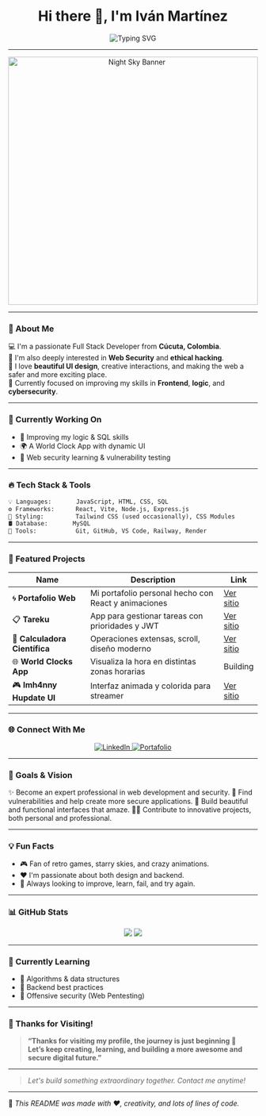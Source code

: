 <h1 align="center">Hi there 👋, I'm Iván Martínez</h1>
<p align="center">
  <img src="https://readme-typing-svg.herokuapp.com?font=Fira+Code&size=24&duration=4000&pause=1000&center=true&vCenter=true&multiline=true&width=800&height=100&lines=Full+Stack+Developer+%7C+Frontend+Lover+%7C+Cybersecurity+Enthusiast;Building+amazing+projects+with+React%2C+Node%2C+MySQL...;Passionate+about+technology+and+creative+solutions" alt="Typing SVG" />
</p>

---

<div align="center">
  <img src="https://images.unsplash.com/photo-1503264116251-35a269479413?auto=format&fit=crop&w=1600&q=80" width="100%" height="500px" alt="Night Sky Banner" />
</div>

---

### 🌟 About Me

💻 I'm a passionate Full Stack Developer from **Cúcuta, Colombia**.  
🔐 I'm also deeply interested in **Web Security** and **ethical hacking**.  
🌌 I love **beautiful UI design**, creative interactions, and making the web a safer and more exciting place.  
🚀 Currently focused on improving my skills in **Frontend**, **logic**, and **cybersecurity**.

---

### 🚧 Currently Working On

- 🧠 Improving my logic & SQL skills  
- 🌍 A World Clock App with dynamic UI  
- 🔐 Web security learning & vulnerability testing

---

### 🔥 Tech Stack & Tools

```txt
💡 Languages:       JavaScript, HTML, CSS, SQL
⚙️ Frameworks:      React, Vite, Node.js, Express.js
🎨 Styling:         Tailwind CSS (used occasionally), CSS Modules
🛢️ Database:       MySQL
🔧 Tools:           Git, GitHub, VS Code, Railway, Render
```

---

### 📌 Featured Projects

| Name                      | Description                                     | Link |
|---------------------------|-------------------------------------------------|------|
| 🌀 **Portafolio Web**      | Mi portafolio personal hecho con React y animaciones | [Ver sitio](https://portfolio-ivan-m.onrender.com/) |
| 📋 **Tareku**              | App para gestionar tareas con prioridades y JWT | [Ver sitio](https://tareku.onrender.com/) |
| 🧮 **Calculadora Científica** | Operaciones extensas, scroll, diseño moderno | [Ver sitio](https://scientifical.netlify.app/) |
| 🌐 **World Clocks App**   | Visualiza la hora en distintas zonas horarias | Building |
| 🎮 **Imh4nny Hupdate UI** | Interfaz animada y colorida para streamer      | [Ver sitio](https://imh4nny-hubupdate.onrender.com) |

---

### 🌐 Connect With Me

<p align="center">
  <a href="https://www.linkedin.com/in/ivan-andres-martinez-rios-7b9140266/" target="_blank">
    <img src="https://img.shields.io/badge/LinkedIn-%230077B5.svg?&style=for-the-badge&logo=linkedin&logoColor=white" alt="LinkedIn" />
  </a>
  <a href="https://portfolio-ivan-m.onrender.com/" target="_blank">
    <img src="https://img.shields.io/badge/Portafolio-Web-blue?style=for-the-badge&logo=react&logoColor=white" alt="Portafolio" />
  </a>
</p>

---

### 🎯 Goals & Vision

✨ Become an expert professional in web development and security.
🔎 Find vulnerabilities and help create more secure applications.
🌈 Build beautiful and functional interfaces that amaze.
👨‍💻 Contribute to innovative projects, both personal and professional.

---

### 💡 Fun Facts

- 🎮 Fan of retro games, starry skies, and crazy animations.
- ❤️ I'm passionate about both design and backend.
- 🧠 Always looking to improve, learn, fail, and try again.

---

### 📊 GitHub Stats

<p align="center">
  <img src="https://github-readme-stats.vercel.app/api?username=ivanxdd32&show_icons=true&theme=tokyonight&hide_title=true" />
  <img src="https://github-readme-streak-stats.herokuapp.com/?user=ivanxdd32&theme=tokyonight" />
</p>

---

### 🧠 Currently Learning

- 🧮 Algorithms & data structures
- 🧱 Backend best practices
- 🔐 Offensive security (Web Pentesting)

---

### 🌌 Thanks for Visiting!

> **“Thanks for visiting my profile, the journey is just beginning 🚀  
Let’s keep creating, learning, and building a more awesome and secure digital future.”**

---

> _Let's build something extraordinary together. Contact me anytime!_

---

🔗 _This README was made with ❤️, creativity, and lots of lines of code._
